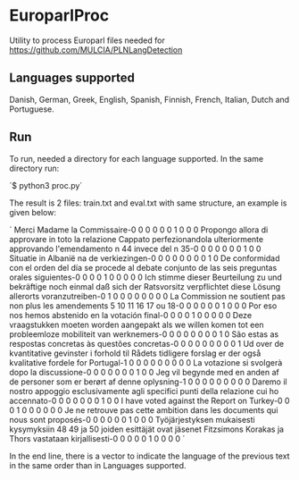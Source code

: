 # EuroparlProc

Utility to process Europarl files needed for https://github.com/MULCIA/PLNLangDetection

## Languages supported

Danish, German, Greek, English, Spanish, Finnish, French, Italian, Dutch and Portuguese.

## Run

To run, needed a directory for each language supported. In the same directory run:

´$ python3 proc.py´

The result is 2 files: train.txt and eval.txt with same structure, an example is given below:

´
Merci Madame la Commissaire-0 0 0 0 0 0 1 0 0 0
Propongo allora di approvare in toto la relazione Cappato perfezionandola ulteriormente approvando l'emendamento n 44 invece del n 35-0 0 0 0 0 0 0 1 0 0
Situatie in Albanië na de verkiezingen-0 0 0 0 0 0 0 0 1 0
De conformidad con el orden del día se procede al debate conjunto de las seis preguntas orales siguientes-0 0 0 0 1 0 0 0 0 0
Ich stimme dieser Beurteilung zu und bekräftige noch einmal daß sich der Ratsvorsitz verpflichtet diese Lösung allerorts voranzutreiben-0 1 0 0 0 0 0 0 0 0
La Commission ne soutient pas non plus les amendements 5 10 11 16 17 ou 18-0 0 0 0 0 0 1 0 0 0
Por eso nos hemos abstenido en la votación final-0 0 0 0 1 0 0 0 0 0
Deze vraagstukken moeten worden aangepakt als we willen komen tot een probleemloze mobiliteit van werknemers-0 0 0 0 0 0 0 0 1 0
São estas as respostas concretas às questões concretas-0 0 0 0 0 0 0 0 0 1
Ud over de kvantitative gevinster i forhold til Rådets tidligere forslag er der også kvalitative fordele for Portugal-1 0 0 0 0 0 0 0 0 0
La votazione si svolgerà dopo la discussione-0 0 0 0 0 0 0 1 0 0
Jeg vil begynde med en anden af de personer som er berørt af denne oplysning-1 0 0 0 0 0 0 0 0 0
Daremo il nostro appoggio esclusivamente agli specifici punti della relazione cui ho accennato-0 0 0 0 0 0 0 1 0 0
 I have voted against the Report on Turkey-0 0 0 1 0 0 0 0 0 0
Je ne retrouve pas cette ambition dans les documents qui nous sont proposés-0 0 0 0 0 0 1 0 0 0
Työjärjestyksen mukaisesti kysymyksiin 48 49 ja 50 joiden esittäjät ovat jäsenet Fitzsimons Korakas ja Thors vastataan kirjallisesti-0 0 0 0 0 1 0 0 0 0
´

In the end line, there is a vector to indicate the language of the previous text in the same order than in Languages supported.